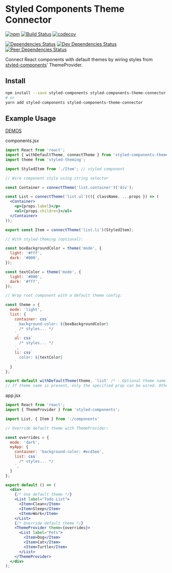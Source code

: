 # Styled Components Theme Connector

[![npm](https://img.shields.io/npm/v/styled-components-theme-connector.svg)](https://www.npmjs.com/package/styled-components-theme-connector)
[![Build Status](https://travis-ci.org/psychobolt/styled-components-theme-connector.svg?branch=master)](https://travis-ci.org/psychobolt/styled-components-theme-connector)
[![codecov](https://codecov.io/gh/psychobolt/styled-components-theme-connector/branch/master/graph/badge.svg)](https://codecov.io/gh/psychobolt/styled-components-theme-connector)

[![Dependencies Status](https://david-dm.org/psychobolt/styled-components-theme-connector.svg)](https://david-dm.org/psychobolt/styled-components-theme-connector)
[![Dev Dependencies Status](https://david-dm.org/psychobolt/styled-components-theme-connector/dev-status.svg)](https://david-dm.org/psychobolt/styled-components-theme-connector?type=dev)
[![Peer Dependencies Status](https://david-dm.org/psychobolt/styled-components-theme-connector/peer-status.svg)](https://david-dm.org/psychobolt/styled-components-theme-connector?type=peer)

Connect React components with default themes by wiring styles from [styled-components](https://www.styled-components.com)' ThemeProvider.

## Install

```sh
npm install --save styled-components styled-components-theme-connector
# or
yarn add styled-components styled-components-theme-connector
```

## Example Usage

[DEMOS](https://psychobolt.github.io/styled-components-theme-connector/)

components.jsx
```jsx
import React from 'react';
import { withDefaultTheme, connectTheme } from 'styled-components-theme-connector';
import theme from 'styled-theming';

import StyledItem from './Item'; // styled component

// Wire component style using string selector

const Container = connectTheme('list.container')('div');

const List = connectTheme('list.ul')(({ className, ...props }) => (
  <Container>
    <p>{props.label}</p>
    <ul>{props.children}</ul>
  </Container>
));

export const Item = connectTheme('list.li')(StyledItem);

// With styled-theming (optional):

const boxBackgroundColor = theme('mode', { 
  light: '#fff',
  dark: '#000',
});

const textColor = theme('mode', { 
  light: '#000',
  dark: '#fff',
});

// Wrap root component with a default theme config:

const theme = {
  mode: 'light',
  list: {
    container: css`
      background-color: ${boxBackgroundColor}
      /* styles... */
    `,
    ul: css`
      /* styles... */
    `,
    li: css`
      color: ${textColor}
    `
  }
};

export default withDefaultTheme(theme, 'list' /* - Optional theme name */)(List);
// If theme name is present, only the specified prop can be wired. Other properties can be accessed manually e.g. css`${({ theme }) => theme.mode}`
```

app.jsx
```jsx
import React from 'react';
import { ThemeProvider } from 'styled-components';

import List, { Item } from './components'

// Override default theme with ThemeProvider:

const overrides = {
  mode: 'dark',
  myApp: {
    container: 'background-color: #ecd3ee',
    list: css`
      /* styles... */
    `,
  }
};

export default () => (
  <div>
    {/* Use default theme */}
    <List label="Todo List">
      <Item>Clean</Item>
      <Item>Sleep</Item>
      <Item>Work</Item>
    </List>
    {/* Override default theme */}
    <ThemeProvider theme={overrides}>
      <List label="Pets">
        <Item>Dog</Item>
        <Item>Cat</Item>
        <Item>Turtle</Item>
      </List>
    </ThemeProvider>
  </div>
);
```
